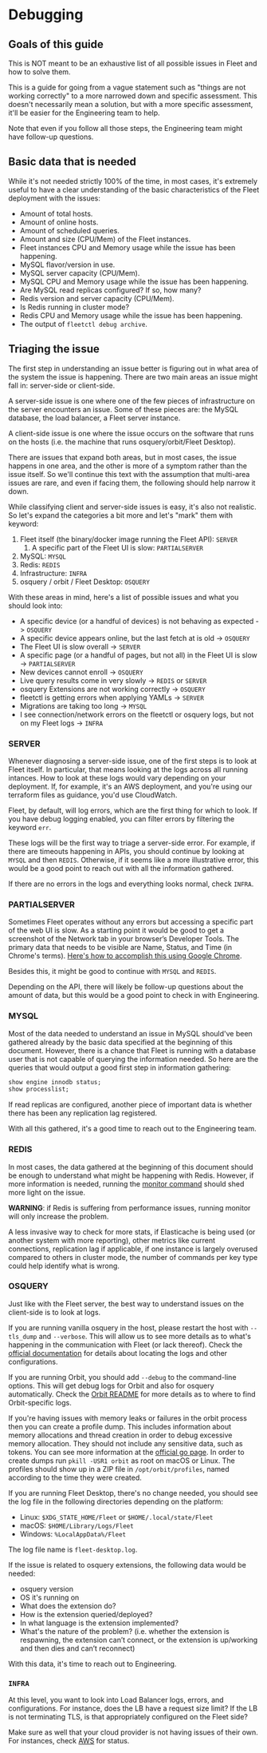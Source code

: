 # Debugging

## Goals of this guide

This is NOT meant to be an exhaustive list of all possible issues in Fleet and how to solve them.

This is a guide for going from a vague statement such as "things are not working correctly" to a more narrowed down and 
specific assessment. This doesn't necessarily mean a solution, but with a more specific assessment, it'll be easier for 
the Engineering team to help.

Note that even if you follow all those steps, the Engineering team might have follow-up questions.

## Basic data that is needed

While it's not needed strictly 100% of the time, in most cases, it's extremely useful to have a clear understanding of 
the basic characteristics of the Fleet deployment with the issues:

- Amount of total hosts.
- Amount of online hosts.
- Amount of scheduled queries.
- Amount and size (CPU/Mem) of the Fleet instances.
- Fleet instances CPU and Memory usage while the issue has been happening.
- MySQL flavor/version in use.
- MySQL server capacity (CPU/Mem).
- MySQL CPU and Memory usage while the issue has been happening.
- Are MySQL read replicas configured? If so, how many?
- Redis version and server capacity (CPU/Mem).
- Is Redis running in cluster mode?
- Redis CPU and Memory usage while the issue has been happening.
- The output of `fleetctl debug archive`.

## Triaging the issue

The first step in understanding an issue better is figuring out in what area of the system the issue is happening. There 
are two main areas an issue might fall in: server-side or client-side.

A server-side issue is one where one of the few pieces of infrastructure on the server encounters an issue. Some of 
these pieces are: the MySQL database, the load balancer, a Fleet server instance.

A client-side issue is one where the issue occurs on the software that runs on the hosts (i.e. the machine that runs 
osquery/orbit/Fleet Desktop).

There are issues that expand both areas, but in most cases, the issue happens in one area, and the other is more of a 
symptom rather than the issue itself. So we'll continue this text with the assumption that multi-area issues are rare, 
and even if facing them, the following should help narrow it down.  

While classifying client and server-side issues is easy, it's also not realistic. So let's expand the 
categories a bit more and let's "mark" them with keyword:

1. Fleet itself (the binary/docker image running the Fleet API): `SERVER`
   1. A specific part of the Fleet UI is slow: `PARTIALSERVER`
2. MySQL: `MYSQL`
3. Redis: `REDIS`
4. Infrastructure: `INFRA`
5. osquery / orbit / Fleet Desktop: `OSQUERY`

With these areas in mind, here's a list of possible issues and what you should look into:

- A specific device (or a handful of devices) is not behaving as expected -> `OSQUERY`
- A specific device appears online, but the last fetch at is old -> `OSQUERY`
- The Fleet UI is slow overall -> `SERVER`
- A specific page (or a handful of pages, but not all) in the Fleet UI is slow -> `PARTIALSERVER`
- New devices cannot enroll -> `OSQUERY`
- Live query results come in very slowly -> `REDIS` or `SERVER`
- osquery Extensions are not working correctly -> `OSQUERY`
- fleetctl is getting errors when applying YAMLs -> `SERVER` 
- Migrations are taking too long -> `MYSQL`
- I see connection/network errors on the fleetctl or osquery logs, but not on my Fleet logs -> `INFRA`

### SERVER

Whenever diagnosing a server-side issue, one of the first steps is to look at Fleet itself. In particular, that means 
looking at the logs across all running intances. How to look at these logs would vary depending on your 
deployment. If, for example, it's an AWS deployment, and you're using our terraform files as guidance, you'd use 
CloudWatch.

Fleet, by default, will log errors, which are the first thing for which to look. If you have debug logging enabled, you can 
filter errors by filtering the keyword `err`.

These logs will be the first way to triage a server-side error. For example, if there are timeouts happening in APIs, 
you should continue by looking at `MYSQL` and then `REDIS`. Otherwise, if it seems like a more illustrative error, this 
would be a good point to reach out with all the information gathered.

If there are no errors in the logs and everything looks normal, check `INFRA`.

### PARTIALSERVER

Sometimes Fleet operates without any errors but accessing a specific part of the web UI is slow. As a starting point it
would be good to get a screenshot of the Network tab in your browser’s Developer Tools. The primary data that needs to 
be visible are Name, Status, and Time (in Chrome's terms). 
[Here's how to accomplish this using Google Chrome](https://developer.chrome.com/docs/devtools/network/).

Besides this, it might be good to continue with `MYSQL` and `REDIS`.

Depending on the API, there will likely be follow-up questions about the amount of data, but this would be a good point to 
check in with Engineering.

### MYSQL

Most of the data needed to understand an issue in MySQL should've been gathered already by the basic data specified at 
the beginning of this document. However, there is a chance that Fleet is running with a database user that is not 
capable of querying the information needed. So here are the queries that would output a good first step in information
gathering:

```sql
show engine innodb status;
show processlist;
```

If read replicas are configured, another piece of important data is whether there has been any replication lag 
registered.

With all this gathered, it's a good time to reach out to the Engineering team.

### REDIS

In most cases, the data gathered at the beginning of this document should be enough to understand what might be 
happening with Redis. However, if more information is needed, running the 
[monitor command](https://redis.io/commands/monitor/) should shed more light on the issue.

**WARNING**: if Redis is suffering from performance issues, running monitor will only increase the problem.

A less invasive way to check for more stats, if Elasticache is being used (or another system with more reporting), other 
metrics like current connections, replication lag if applicable, if one instance is largely overused compared to others 
in cluster mode, the number of commands per key type could help identify what is wrong.

### OSQUERY

Just like with the Fleet server, the best way to understand issues on the client-side is to look at logs.

If you are running vanilla osquery in the host, please restart the host with `--tls_dump` and `--verbose`. This will 
allow us to see more details as to what's happening in the communication with Fleet (or lack thereof). Check the 
[official documentation](https://osquery.readthedocs.io/en/stable/deployment/logging/) for details about locating 
the logs and other configurations.

If you are running Orbit, you should add `--debug` to the command-line options. This will get debug logs for Orbit and 
also for osquery automatically. Check the [Orbit README](https://github.com/fleetdm/fleet/blob/main/orbit/README.md#logs) 
for more details as to where to find Orbit-specific logs.

If you're having issues with memory leaks or failures in the orbit process then you can create a profile dump.
This includes information about memory allocations and thread creation in order to debug excessive memory allocation.
They should not include any sensitive data, such as tokens. You can see more information at the [official go page](https://go.dev/doc/diagnostics#profiling).
In order to create dumps run `pkill -USR1 orbit` as root on macOS or Linux. The profiles should show up in a ZIP
file in `/opt/orbit/profiles`, named according to the time they were created.

If you are running Fleet Desktop, there's no change needed, you should see the log file in the following directories 
depending on the platform:

- Linux: `$XDG_STATE_HOME/Fleet` or `$HOME/.local/state/Fleet`
- macOS: `$HOME/Library/Logs/Fleet`
- Windows: `%LocalAppData%/Fleet`

The log file name is `fleet-desktop.log`.

If the issue is related to osquery extensions, the following data would be needed:

- osquery version
- OS it's running on
- What does the extension do?
- How is the extension queried/deployed?
- In what language is the extension implemented?
- What's the nature of the problem? (i.e. whether the extension is respawning, the extension can’t connect, 
or the extension is up/working and then dies and can’t reconnect)

With this data, it's time to reach out to Engineering.

### `INFRA`

At this level, you want to look into Load Balancer logs, errors, and configurations. For instance, does the LB 
have a request size limit? If the LB is not terminating TLS, is that appropriately configured on the Fleet side?

Make sure as well that your cloud provider is not having issues of their own. For instances, check
[AWS](https://health.aws.amazon.com/health/status) for status.

<meta name="pageOrderInSection"  value="600">
